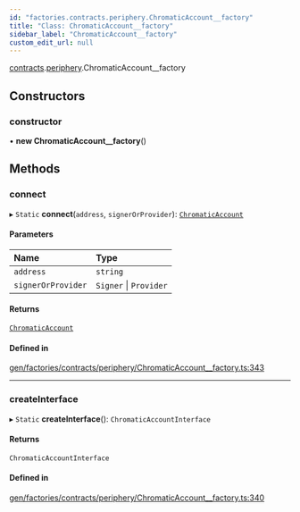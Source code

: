 ```yaml
---
id: "factories.contracts.periphery.ChromaticAccount__factory"
title: "Class: ChromaticAccount__factory"
sidebar_label: "ChromaticAccount__factory"
custom_edit_url: null
---
```


[contracts](../namespaces/factories.contracts.md).[periphery](../namespaces/factories.contracts.periphery.md).ChromaticAccount__factory

## Constructors

### constructor

• **new ChromaticAccount__factory**()

## Methods

### connect

▸ `Static` **connect**(`address`, `signerOrProvider`): [`ChromaticAccount`](../interfaces/contracts.periphery.ChromaticAccount.md)

#### Parameters

| Name | Type |
| :------ | :------ |
| `address` | `string` |
| `signerOrProvider` | `Signer` \| `Provider` |

#### Returns

[`ChromaticAccount`](../interfaces/contracts.periphery.ChromaticAccount.md)

#### Defined in

[gen/factories/contracts/periphery/ChromaticAccount__factory.ts:343](https://github.com/chromatic-protocol/sdk/blob/a45d886/src/gen/factories/contracts/periphery/ChromaticAccount__factory.ts#L343)

___

### createInterface

▸ `Static` **createInterface**(): `ChromaticAccountInterface`

#### Returns

`ChromaticAccountInterface`

#### Defined in

[gen/factories/contracts/periphery/ChromaticAccount__factory.ts:340](https://github.com/chromatic-protocol/sdk/blob/a45d886/src/gen/factories/contracts/periphery/ChromaticAccount__factory.ts#L340)
